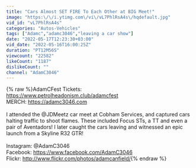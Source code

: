 ```yaml
---
title: "Cars Almost SET FIRE To Each Other at BIG Meet!"
image: "https:\/\/i.ytimg.com\/vi\/vL7PhlRsA4s\/hqdefault.jpg"
vid_id: "vL7PhlRsA4s"
categories: "Autos-Vehicles"
tags: ["Adamc","adamc3046","leaving a car show"]
date: "2022-05-17T12:23:30+03:00"
vid_date: "2022-05-16T16:00:25Z"
duration: "PT12M56S"
viewcount: "22582"
likeCount: "1187"
dislikeCount: ""
channel: "AdamC3046"
---
```

{% raw %}AdamCFest Tickets: <a rel="nofollow" target="blank" href="https://www.petrolheadonism.club/adamcfest">https://www.petrolheadonism.club/adamcfest</a><br />MERCH: <a rel="nofollow" target="blank" href="https://adamc3046.com">https://adamc3046.com</a><br /><br />I attended the @JDMeetz car meet at Cobham Services, and captured cars halting traffic to shoot flames. These included Focus STs, a TT and even a pair of Aventadors! I later caught the cars leaving and witnessed an epic launch from a Skyline R32 GTR!<br /><br />Instagram: @AdamC3046<br />Facebook: <a rel="nofollow" target="blank" href="https://www.facebook.com/AdamC3046">https://www.facebook.com/AdamC3046</a><br />Flickr: <a rel="nofollow" target="blank" href="http://www.flickr.com/photos/adamcanfield/">http://www.flickr.com/photos/adamcanfield/</a>{% endraw %}

